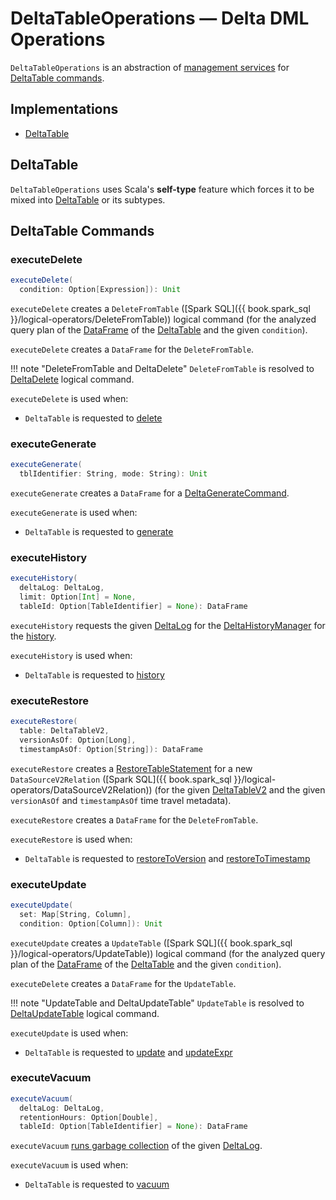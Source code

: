 # DeltaTableOperations &mdash; Delta DML Operations

`DeltaTableOperations` is an abstraction of [management services](#implementations) for [DeltaTable commands](#delta-commands).

## Implementations

* [DeltaTable](DeltaTable.md)

## <span id="self"> DeltaTable

`DeltaTableOperations` uses Scala's **self-type** feature which forces it to be mixed into [DeltaTable](DeltaTable.md) or its subtypes.

## DeltaTable Commands

### <span id="executeDelete"> executeDelete

```scala
executeDelete(
  condition: Option[Expression]): Unit
```

`executeDelete` creates a `DeleteFromTable` ([Spark SQL]({{ book.spark_sql }}/logical-operators/DeleteFromTable)) logical command (for the analyzed query plan of the [DataFrame](DeltaTable.md#toDF) of the [DeltaTable](#self) and the given `condition`).

`executeDelete` creates a `DataFrame` for the `DeleteFromTable`.

!!! note "DeleteFromTable and DeltaDelete"
    `DeleteFromTable` is resolved to [DeltaDelete](commands/delete/DeltaDelete.md) logical command.

`executeDelete` is used when:

* `DeltaTable` is requested to [delete](DeltaTable.md#delete)

### <span id="executeGenerate"> executeGenerate

```scala
executeGenerate(
  tblIdentifier: String, mode: String): Unit
```

`executeGenerate` creates a `DataFrame` for a [DeltaGenerateCommand](commands/generate/DeltaGenerateCommand.md).

`executeGenerate` is used when:

* `DeltaTable` is requested to [generate](DeltaTable.md#generate)

### <span id="executeHistory"> executeHistory

```scala
executeHistory(
  deltaLog: DeltaLog,
  limit: Option[Int] = None,
  tableId: Option[TableIdentifier] = None): DataFrame
```

`executeHistory` requests the given [DeltaLog](DeltaLog.md) for the [DeltaHistoryManager](DeltaLog.md#history) for the [history](DeltaHistoryManager.md#getHistory).

`executeHistory` is used when:

* `DeltaTable` is requested to [history](DeltaTable.md#history)

### <span id="executeRestore"> executeRestore

```scala
executeRestore(
  table: DeltaTableV2,
  versionAsOf: Option[Long],
  timestampAsOf: Option[String]): DataFrame
```

`executeRestore` creates a [RestoreTableStatement](commands/restore/RestoreTableStatement.md) for a new `DataSourceV2Relation` ([Spark SQL]({{ book.spark_sql }}/logical-operators/DataSourceV2Relation)) (for the given [DeltaTableV2](DeltaTableV2.md) and the given `versionAsOf` and `timestampAsOf` time travel metadata).

`executeRestore` creates a `DataFrame` for the `DeleteFromTable`.

`executeRestore` is used when:

* `DeltaTable` is requested to [restoreToVersion](DeltaTable.md#restoreToVersion) and [restoreToTimestamp](DeltaTable.md#restoreToTimestamp)

### <span id="executeUpdate"> executeUpdate

```scala
executeUpdate(
  set: Map[String, Column],
  condition: Option[Column]): Unit
```

`executeUpdate` creates a `UpdateTable` ([Spark SQL]({{ book.spark_sql }}/logical-operators/UpdateTable)) logical command (for the analyzed query plan of the [DataFrame](DeltaTable.md#toDF) of the [DeltaTable](#self) and the given `condition`).

`executeDelete` creates a `DataFrame` for the `UpdateTable`.

!!! note "UpdateTable and DeltaUpdateTable"
    `UpdateTable` is resolved to [DeltaUpdateTable](commands/update/DeltaUpdateTable.md) logical command.

`executeUpdate` is used when:

* `DeltaTable` is requested to [update](DeltaTable.md#update) and [updateExpr](DeltaTable.md#updateExpr)

### <span id="executeVacuum"> executeVacuum

```scala
executeVacuum(
  deltaLog: DeltaLog,
  retentionHours: Option[Double],
  tableId: Option[TableIdentifier] = None): DataFrame
```

`executeVacuum` [runs garbage collection](commands/vacuum/VacuumCommand.md#gc) of the given [DeltaLog](DeltaLog.md).

`executeVacuum` is used when:

* `DeltaTable` is requested to [vacuum](DeltaTable.md#vacuum)
